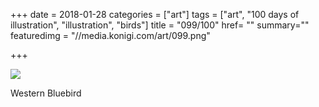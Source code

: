 +++
date = 2018-01-28
categories = ["art"]
tags = ["art", "100 days of illustration", "illustration", "birds"]
title = "099/100"
href= ""
summary=""
featuredimg = "//media.konigi.com/art/099.png"

+++

<img src="//media.konigi.com/art/099.png" />

Western Bluebird
